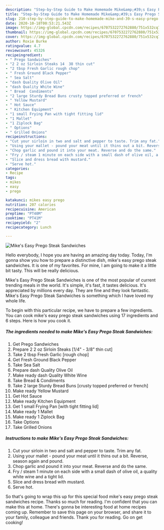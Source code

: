 ```yaml
---
description: "Step-by-Step Guide to Make Homemade Mike&amp;#39;s Easy Prego Steak Sandwiches"
title: "Step-by-Step Guide to Make Homemade Mike&amp;#39;s Easy Prego Steak Sandwiches"
slug: 210-step-by-step-guide-to-make-homemade-mike-and-39-s-easy-prego-steak-sandwiches
date: 2020-10-18T00:53:21.543Z
image: https://img-global.cpcdn.com/recipes/6707532272762880/751x532cq70/mikes-easy-prego-steak-sandwiches-recipe-main-photo.jpg
thumbnail: https://img-global.cpcdn.com/recipes/6707532272762880/751x532cq70/mikes-easy-prego-steak-sandwiches-recipe-main-photo.jpg
cover: https://img-global.cpcdn.com/recipes/6707532272762880/751x532cq70/mikes-easy-prego-steak-sandwiches-recipe-main-photo.jpg
author: Roxie Burke
ratingvalue: 4.7
reviewcount: 45326
recipeingredient:
- " Prego Sandwiches"
- "2 2 oz Sirloin Steaks 14  38 thin cut"
- "2 tbsp Fresh Garlic rough chop"
- " Fresh Ground Black Pepper"
- " Sea Salt"
- "dash Quality Olive Oil"
- "dash Quality White Wine"
- " Bread  Condiments"
- "2 large Sturdy Bread Buns crusty topped preferred or french"
- " Yellow Mustard"
- " Hot Sauce"
- " Kitchen Equipment"
- "1 small Frying Pan with tight fitting lid"
- "1 Mallet"
- "1 Ziplock Bag"
- " Options"
- " Grilled Onions"
recipeinstructions:
- "Cut your sirloin in two and salt and pepper to taste. Trim any fat."
- "Using your mallet - pound your meat until it thins out a bit. Reverse, season again and pound."
- "Chop garlic and pound it into your meat. Reverse and do the same."
- "Fry / steam 1 minute on each side with a small dash of olive oil, a quality white wine and a tight lid."
- "Slice and dress bread with mustard."
- "Serve hot."
categories:
- Recipe
tags:
- mikes
- easy
- prego

katakunci: mikes easy prego 
nutrition: 207 calories
recipecuisine: American
preptime: "PT40M"
cooktime: "PT41M"
recipeyield: "2"
recipecategory: Lunch

---
```



![Mike&#39;s Easy Prego Steak Sandwiches](https://img-global.cpcdn.com/recipes/6707532272762880/751x532cq70/mikes-easy-prego-steak-sandwiches-recipe-main-photo.jpg)

Hello everybody, I hope you are having an amazing day today. Today, I'm gonna show you how to prepare a distinctive dish, mike&#39;s easy prego steak sandwiches. It is one of my favorites. For mine, I am going to make it a little bit tasty. This will be really delicious.



Mike&#39;s Easy Prego Steak Sandwiches is one of the most popular of current trending meals in the world. It's simple, it's fast, it tastes delicious. It's appreciated by millions every day. They are fine and they look fantastic. Mike&#39;s Easy Prego Steak Sandwiches is something which I have loved my whole life.


To begin with this particular recipe, we have to prepare a few ingredients. You can cook mike&#39;s easy prego steak sandwiches using 17 ingredients and 6 steps. Here is how you cook it.

<!--inarticleads1-->

##### The ingredients needed to make Mike&#39;s Easy Prego Steak Sandwiches:

1. Get  Prego Sandwiches
1. Prepare 2 2 oz Sirloin Steaks [1/4&#34; - 3/8&#34; thin cut]
1. Take 2 tbsp Fresh Garlic [rough chop]
1. Get  Fresh Ground Black Pepper
1. Take  Sea Salt
1. Prepare dash Quality Olive Oil
1. Make ready dash Quality White Wine
1. Take  Bread &amp; Condiments
1. Take 2 large Sturdy Bread Buns [crusty topped preferred or french]
1. Make ready  Yellow Mustard
1. Get  Hot Sauce
1. Make ready  Kitchen Equipment
1. Get 1 small Frying Pan [with tight fitting lid]
1. Make ready 1 Mallet
1. Make ready 1 Ziplock Bag
1. Take  Options
1. Take  Grilled Onions




<!--inarticleads2-->

##### Instructions to make Mike&#39;s Easy Prego Steak Sandwiches:

1. Cut your sirloin in two and salt and pepper to taste. Trim any fat.
1. Using your mallet - pound your meat until it thins out a bit. Reverse, season again and pound.
1. Chop garlic and pound it into your meat. Reverse and do the same.
1. Fry / steam 1 minute on each side with a small dash of olive oil, a quality white wine and a tight lid.
1. Slice and dress bread with mustard.
1. Serve hot.




So that's going to wrap this up for this special food mike&#39;s easy prego steak sandwiches recipe. Thanks so much for reading. I'm confident that you can make this at home. There's gonna be interesting food at home recipes coming up. Remember to save this page on your browser, and share it to your family, colleague and friends. Thank you for reading. Go on get cooking!
